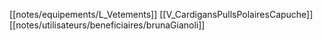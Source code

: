 [[notes/equipements/L_Vetements]] [[V_CardigansPullsPolairesCapuche]] [[notes/utilisateurs/beneficiaires/brunaGianoli]]